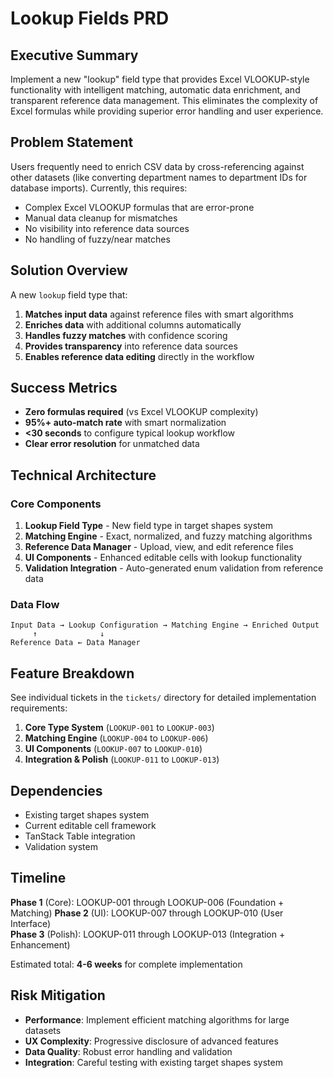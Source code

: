 # Lookup Fields PRD

## Executive Summary

Implement a new "lookup" field type that provides Excel VLOOKUP-style functionality with intelligent matching, automatic data enrichment, and transparent reference data management. This eliminates the complexity of Excel formulas while providing superior error handling and user experience.

## Problem Statement

Users frequently need to enrich CSV data by cross-referencing against other datasets (like converting department names to department IDs for database imports). Currently, this requires:
- Complex Excel VLOOKUP formulas that are error-prone
- Manual data cleanup for mismatches
- No visibility into reference data sources
- No handling of fuzzy/near matches

## Solution Overview

A new `lookup` field type that:
1. **Matches input data** against reference files with smart algorithms
2. **Enriches data** with additional columns automatically
3. **Handles fuzzy matches** with confidence scoring
4. **Provides transparency** into reference data sources
5. **Enables reference data editing** directly in the workflow

## Success Metrics

- **Zero formulas required** (vs Excel VLOOKUP complexity)
- **95%+ auto-match rate** with smart normalization
- **<30 seconds** to configure typical lookup workflow  
- **Clear error resolution** for unmatched data

## Technical Architecture

### Core Components
1. **Lookup Field Type** - New field type in target shapes system
2. **Matching Engine** - Exact, normalized, and fuzzy matching algorithms
3. **Reference Data Manager** - Upload, view, and edit reference files
4. **UI Components** - Enhanced editable cells with lookup functionality
5. **Validation Integration** - Auto-generated enum validation from reference data

### Data Flow
```
Input Data → Lookup Configuration → Matching Engine → Enriched Output
     ↑              ↓
Reference Data ← Data Manager
```

## Feature Breakdown

See individual tickets in the `tickets/` directory for detailed implementation requirements:

1. **Core Type System** (`LOOKUP-001` to `LOOKUP-003`)
2. **Matching Engine** (`LOOKUP-004` to `LOOKUP-006`) 
3. **UI Components** (`LOOKUP-007` to `LOOKUP-010`)
4. **Integration & Polish** (`LOOKUP-011` to `LOOKUP-013`)

## Dependencies

- Existing target shapes system
- Current editable cell framework
- TanStack Table integration
- Validation system

## Timeline

**Phase 1** (Core): LOOKUP-001 through LOOKUP-006 (Foundation + Matching)
**Phase 2** (UI): LOOKUP-007 through LOOKUP-010 (User Interface)  
**Phase 3** (Polish): LOOKUP-011 through LOOKUP-013 (Integration + Enhancement)

Estimated total: **4-6 weeks** for complete implementation

## Risk Mitigation

- **Performance**: Implement efficient matching algorithms for large datasets
- **UX Complexity**: Progressive disclosure of advanced features  
- **Data Quality**: Robust error handling and validation
- **Integration**: Careful testing with existing target shapes system
